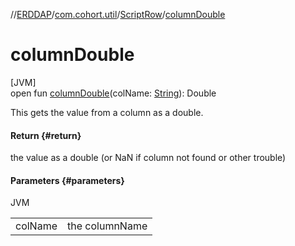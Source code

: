//[ERDDAP](../../../index.md)/[com.cohort.util](../index.md)/[ScriptRow](index.md)/[columnDouble](column-double.md)

# columnDouble

[JVM]\
open fun [columnDouble](column-double.md)(colName: [String](https://docs.oracle.com/en/java/javase/21/docs/api/java.base/java/lang/String.html)): Double

This gets the value from a column as a double.

#### Return {#return}

the value as a double (or NaN if column not found or other trouble)

#### Parameters {#parameters}

JVM

| | |
|---|---|
| colName | the columnName |
